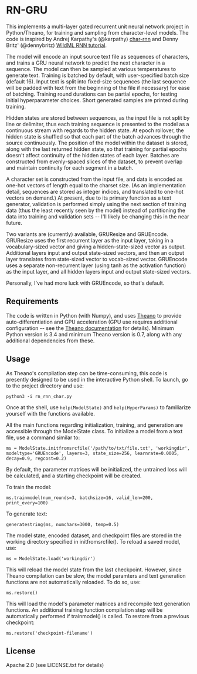 # RN-GRU
This implements a multi-layer gated recurrent unit neural network project in Python/Theano, for training and sampling from character-level models. The code is inspired by Andrej Karpathy's (@karpathy) [char-rnn](https://github.com/karpathy/char-rnn) and Denny Britz' (@dennybritz) [WildML RNN tutorial](https://github.com/dennybritz/rnn-tutorial-gru-lstm).

The model will encode an input source text file as sequences of characters, and trains a GRU neural network to predict the next character in a sequence. The model can then be sampled at various temperatures to generate text. Training is batched by default, with user-specified batch size (default 16). Input text is split into fixed-size sequences (the last sequence will be padded with text from the beginning of the file if necessary) for ease of batching. Training round durations can be partial epochs, for testing initial hyperparameter choices. Short generated samples are printed during training.

Hidden states are stored between sequences, as the input file is not split by line or delimiter, thus each training sequence is presented to the model as a continuous stream with regards to the hidden state. At epoch rollover, the hidden state is shuffled so that each part of the batch advances through the source continuously. The position of the model within the dataset is stored, along with the last returned hidden state, so that training for partial epochs doesn't affect continuity of the hidden states of each layer. Batches are constructed from evenly-spaced slices of the dataset, to prevent overlap and maintain continuity for each segment in a batch.

A character set is constructed from the input file, and data is encoded as one-hot vectors of length equal to the charset size. (As an implementation detail, sequences are stored as integer indices, and translated to one-hot vectors on demand.) At present, due to its primary function as a text generator, validation is performed simply using the next section of training data (thus the least recently seen by the model) instead of partitioning the data into training and validation sets -- I'll likely be changing this in the near future.

Two variants are (currently) available, GRUResize and GRUEncode. GRUResize uses the first recurrent layer as the input layer, taking in a vocabulary-sized vector and giving a hidden-state-sized vector as output. Additional layers input and output state-sized vectors, and then an output layer translates from state-sized vector to vocab-sized vector. GRUEncode uses a separate non-recurrent layer (using tanh as the activation function) as the input layer, and all hidden layers input and output state-sized vectors.

Personally, I've had more luck with GRUEncode, so that's default.

## Requirements
The code is written in Python (with Numpy), and uses [Theano](http://deeplearning.net/software/theano/) to provide auto-differentiation and GPU acceleration (GPU use requires additional configuration -- see the [Theano documentation](http://deeplearning.net/software/theano/tutorial/using_gpu.html) for details). Minimum Python version is 3.4 and minimum Theano version is 0.7, along with any additional dependencies from these.

## Usage
As Theano's compliation step can be time-consuming, this code is presently designed to be used in the interactive Python shell. To launch, go to the project directory and use:
```
python3 -i rn_rnn_char.py
```
Once at the shell, use ```help(ModelState)``` and ```help(HyperParams)``` to familiarize yourself with the functions available.

All the main functions regarding initialization, training, and generation are accessible through the ModelState class. To initialize a model from a text file, use a command similar to:
```
ms = ModelState.initfromsrcfile('/path/to/txt/file.txt', 'workingdir', modeltype='GRUEncode', layers=3, state_size=256, learnrate=0.0005, decay=0.9, regcost=0.2)
```
By default, the parameter matrices will be initialized, the untrained loss will be calculated, and a starting checkpoint will be created.

To train the model:
```
ms.trainmodel(num_rounds=3, batchsize=16, valid_len=200, print_every=100)
```

To generate text:
```
generatestring(ms, numchars=3000, temp=0.5)
```

The model state, encoded dataset, and checkpoint files are stored in the working directory specified in initfromsrcfile(). To reload a saved model, use:
```
ms = ModelState.load('workingdir')
```
This will reload the model state from the last checkpoint. However, since Theano compilation can be slow, the model paramters and text generation functions are not automatically reloaded. To do so, use:
```
ms.restore()
```
This will load the model's parameter matrices and recompile text generation functions. An additional training function compilation step will be automatically performed if trainmodel() is called. To restore from a previous checkpoint:
```
ms.restore('checkpoint-filename')
```

## License
Apache 2.0 (see LICENSE.txt for details)
